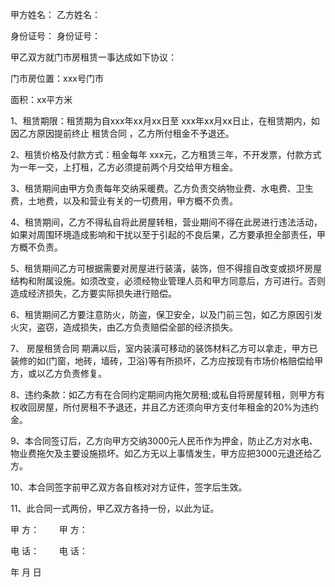 
 


甲方姓名： 乙方姓名：


身份证号： 身份证号：


甲乙双方就门市房租赁一事达成如下协议：


门市房位置：xxx号门市


面积：xx平方米


1、租赁期限：租赁期为自xxx年xx月xx日至 xxx年xx月xx日止，在租赁期内，如因乙方原因提前终止
租赁合同
，乙方所付租金不予退还。


2、租赁价格及付款方式：租金每年 xxx元，乙方租赁三年，不开发票，付款方式为一年一交，上打租，乙方必须提前两个月交给甲方租金。


3、租赁期间由甲方负责每年交纳采暖费。乙方负责交纳物业费、水电费、卫生费，土地费，以及和营业有关的一切费用，甲方概不负责。


4、租赁期间，乙方不得私自将此房屋转租，营业期间不得在此房进行违法活动，如果对周围环境造成影响和干扰以至于引起的不良后果，乙方要承担全部责任，甲方概不负责。


5、租赁期间乙方可根据需要对房屋进行装潢，装饰，但不得擅自改变或损坏房屋结构和附属设施。如须改变，必须经物业管理人员和甲方同意后，方可进行。否则造成经济损失，乙方要实际损失进行赔偿。


6、租赁期间乙方要注意防火，防盗，保卫安全，以及门前三包，如乙方原因引发火灾，盗窃，造成损失，由乙方负责赔偿全部的经济损失。


7、
房屋租赁合同
期满以后，室内装潢可移动的装饰材料乙方可以拿走，甲方已装修的如(门窗，地砖，墙砖，卫浴)等有所损坏，乙方应按现有市场价格赔偿给甲方，或以乙方负责修复。


8、违约条款：如乙方有在合同约定期间内拖欠房租;或私自将房屋转租，则甲方有权收回房屋，所付房租不予退还，并且乙方还须向甲方支付年租金的20%为违约金。


9、本合同签订后，乙方向甲方交纳3000元人民币作为押金，防止乙方对水电、物业费拖欠及主要设施损坏。如乙方无以上事情发生，甲方应把3000元退还给乙方。


10、本合同签字前甲乙双方各自核对对方证件，签字后生效。


11、此合同一式两份，甲乙双方各持一份，以此为证。


甲 方： 　　甲 方：


电 话： 　　电 话：


年 月 日
 


 

 
 
 
 
 
  


  
 

  


  


  
 
 
 
 


